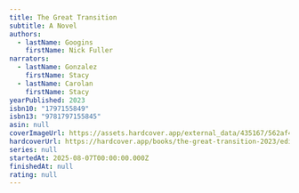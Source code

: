 ```yaml
---
title: The Great Transition
subtitle: A Novel
authors:
  - lastName: Googins
    firstName: Nick Fuller
narrators:
  - lastName: Gonzalez
    firstName: Stacy
  - lastName: Carolan
    firstName: Stacy
yearPublished: 2023
isbn10: "1797155849"
isbn13: "9781797155845"
asin: null
coverImageUrl: https://assets.hardcover.app/external_data/435167/562af463288aa2d70229eed4265deb550f032a93.jpeg
hardcoverUrl: https://hardcover.app/books/the-great-transition-2023/editions/32034318
series: null
startedAt: 2025-08-07T00:00:00.000Z
finishedAt: null
rating: null
---
```


